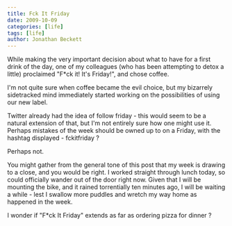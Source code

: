 ```yaml
---
title: Fck It Friday
date: 2009-10-09
categories: [life]
tags: [life]
author: Jonathan Beckett
---
```


While making the very important decision about what to have for a first drink of the day, one of my colleagues (who has been attempting to detox a little) proclaimed "F*ck it! It's Friday!", and chose coffee.

I'm not quite sure when coffee became the evil choice, but my bizarrely sidetracked mind immediately started working on the possibilities of using our new label.

Twitter already had the idea of follow friday - this would seem to be a natural extension of that, but I'm not entirely sure how one might use it. Perhaps mistakes of the week should be owned up to on a Friday, with the hashtag displayed - fckitfriday ?

Perhaps not.

You might gather from the general tone of this post that my week is drawing to a close, and you would be right. I worked straight through lunch today, so could officially wander out of the door right now. Given that I will be mounting the bike, and it rained torrentially ten minutes ago, I will be waiting a while - lest I swallow more puddles and wretch my way home as happened in the week.

I wonder if "F*ck It Friday" extends as far as ordering pizza for dinner ?
